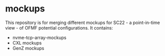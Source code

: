 # mockups
This repository is for merging different  mockups for SC22 - a point-in-time view - of OFMF potential configurations.
It contains:
- nvme-tcp-array-mockups
- CXL mockups
- GenZ mockups
